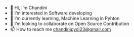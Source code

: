 - 👋 Hi, I’m Chandini
- 👀 I’m interested in Software developing
- 🌱 I’m currently learning, Machine Learning in Pyhton
- 💞️ I’m looking to collaborate on Open Source Contribution
- 📫 How to reach me chandinipydi23@gmail.com

<!---
chandini1210/chandini1210 is a ✨ special ✨ repository because its `README.md` (this file) appears on your GitHub profile.
You can click the Preview link to take a look at your changes.
--->
